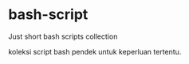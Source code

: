 # bash-script
Just short bash scripts collection

koleksi script bash pendek untuk keperluan tertentu.
